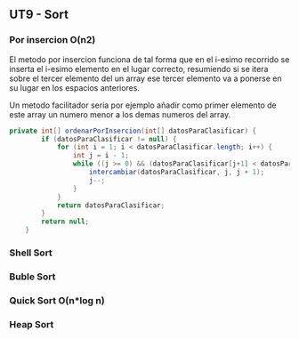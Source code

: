 ## UT9 - Sort

### Por insercion O(n2)

El metodo por insercion funciona de tal forma que en el i-esimo recorrido se inserta el i-esimo elemento en el lugar correcto, resumiendo si se itera sobre el tercer elemento del un array ese tercer elemento va a ponerse en su lugar en los espacios anteriores.

Un metodo facilitador seria por ejemplo añadir como primer elemento de este array un numero menor a los demas numeros del array.

```java
private int[] ordenarPorInsercion(int[] datosParaClasificar) {
		if (datosParaClasificar != null) {
			for (int i = 1; i < datosParaClasificar.length; i++) {
				int j = i - 1;
				while ((j >= 0) && (datosParaClasificar[j+1] < datosParaClasificar[j])) {
					intercambiar(datosParaClasificar, j, j + 1);
					j--;
				}
			}
			return datosParaClasificar;
		}
		return null;
	}
```

### Shell Sort

### Buble Sort

### Quick Sort O(n*log n)

### Heap Sort
